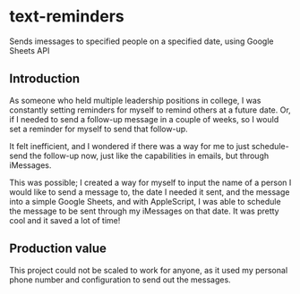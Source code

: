 # text-reminders
Sends imessages to specified people on a specified date, using Google Sheets API

## Introduction

As someone who held multiple leadership positions in college, I was constantly setting reminders for myself to remind others at a future date. Or, if I needed to send a follow-up message in a couple of weeks, so I would set a reminder for myself to send that follow-up. 

It felt inefficient, and I wondered if there was a way for me to just schedule-send the follow-up now, just like the capabilities in emails, but through iMessages. 

This was possible; I created a way for myself to input the name of a person I would like to send a message to, the date I needed it sent, and the message into a simple Google Sheets, and with AppleScript, I was able to schedule the message to be sent through my iMessages on that date. It was pretty cool and it saved a lot of time!

## Production value

This project could not be scaled to work for anyone, as it used my personal phone number and configuration to send out the messages. 
